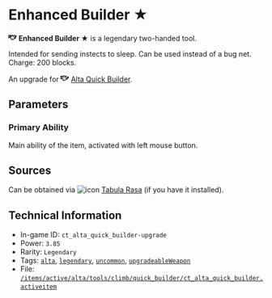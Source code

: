 # Enhanced Builder ★

<img src="https://raw.githubusercontent.com/Ceterai/Enternia/main/items/active/alta/tools/climb/quick_builder/icon_upg.png" alt="Enhanced Builder ★ icon" loading="lazy" width="auto" height="16px"/> **Enhanced Builder ★** is a legendary two-handed tool.

Intended for sending instects to sleep. Can be used instead of a bug net.
Charge: 200 blocks.

An upgrade for <img src="https://raw.githubusercontent.com/Ceterai/Enternia/main/items/active/alta/tools/climb/quick_builder/icon.png" alt="Alta Quick Builder icon" loading="lazy" width="auto" height="16px"/> [Alta Quick Builder](https://ceterai.github.io/MyEnternia/Wiki/AltaQuickBuilder).

## Parameters

### Primary Ability

Main ability of the item, activated with left mouse button.

## Sources

Can be obtained via <img src="https://steamuserimages-a.akamaihd.net/ugc/263843960696222713/3EC9A7C005541F7D577EBCB8C5736B4EFC9973D6/" alt="icon" width="8" height="12"/> [Tabula Rasa](https://community.playstarbound.com/resources/the-tabula-rasa.3222/) (if you have it installed).

## Technical Information

- In-game ID: `ct_alta_quick_builder-upgrade`
- Power: `3.85`
- Rarity: `Legendary`
- Tags: [`alta`](https://ceterai.github.io/MyEnternia/Wiki/Tags/Alta), [`legendary`](https://ceterai.github.io/MyEnternia/Wiki/Tags/Legendary), [`uncommon`](https://ceterai.github.io/MyEnternia/Wiki/Tags/Uncommon), [`upgradeableWeapon`](https://ceterai.github.io/MyEnternia/Wiki/Tags/UpgradeableWeapon)
- File: [`/items/active/alta/tools/climb/quick_builder/ct_alta_quick_builder.activeitem`](https://github.com/Ceterai/Enternia/blob/main/items/active/alta/tools/climb/quick_builder/ct_alta_quick_builder.activeitem)
